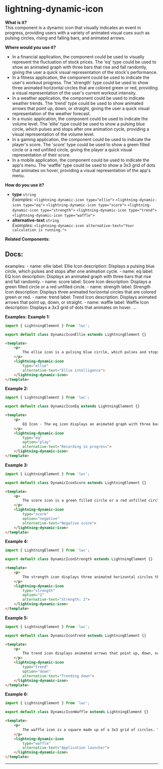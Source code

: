 # lightning-dynamic-icon

**What is it?**  
This component is a dynamic icon that visually indicates an event in progress, providing users with a variety of animated visual cues such as pulsing circles, rising and falling bars, and animated arrows.

**Where would you use it?**
- In a financial application, the <lightning-dynamic-icon> component could be used to visually represent the fluctuation of stock prices. The 'eq' type could be used to show an animated graph with three bars that rise and fall randomly, giving the user a quick visual representation of the stock's performance.
- In a fitness application, the <lightning-dynamic-icon> component could be used to indicate the user's workout progress. The 'strength' type could be used to show three animated horizontal circles that are colored green or red, providing a visual representation of the user's current workout intensity.
- In a weather application, the <lightning-dynamic-icon> component could be used to indicate weather trends. The 'trend' type could be used to show animated arrows that point up, down, or straight, giving the user a quick visual representation of the weather forecast.
- In a music application, the <lightning-dynamic-icon> component could be used to indicate the volume level. The 'ellie' type could be used to show a pulsing blue circle, which pulses and stops after one animation cycle, providing a visual representation of the volume level.
- In a gaming application, the <lightning-dynamic-icon> component could be used to indicate the player's score. The 'score' type could be used to show a green filled circle or a red unfilled circle, giving the player a quick visual representation of their score.
- In a mobile application, the <lightning-dynamic-icon> component could be used to indicate the app's menu. The 'waffle' type could be used to show a 3x3 grid of dots that animates on hover, providing a visual representation of the app's menu.

**How do you use it?**
- **type** `string`  
  _Examples:_
    `<lightning-dynamic-icon type="ellie">`
    `<lightning-dynamic-icon type="eq">`
    `<lightning-dynamic-icon type="score">`
    `<lightning-dynamic-icon type="strength">`
    `<lightning-dynamic-icon type="trend">`
    `<lightning-dynamic-icon type="waffle">`
- **alternative-text** `string`  
  _Examples:_
    `<lightning-dynamic-icon alternative-text="Your calculation is running.">`

**Related Components:**


**Docs:**
---
examples:
    - name: ellie
      label: Ellie Icon
      description: Displays a pulsing blue circle, which pulses and stops after one animation cycle.
    - name: eq
      label: EQ Icon
      description: Displays an animated graph with three bars that rise and fall randomly.
    - name: score
      label: Score Icon
      description: Displays a green filled circle or a red unfilled circle.
    - name: strength
      label: Strength Icon
      description: Displays three animated horizontal circles that are colored green or red.
    - name: trend
      label: Trend Icon
      description: Displays animated arrows that point up, down, or straight.
    - name: waffle
      label: Waffle Icon
      description: Displays a 3x3 grid of dots that animates on hover.
...

**Examples:**
**Example 1:**

```js
import { LightningElement } from 'lwc';

export default class DynamicIconEllie extends LightningElement {}

```

```html
<template>
    <p>
        The ellie icon is a pulsing blue circle, which pulses and stops after one animation cycle.
    </p>
    <lightning-dynamic-icon 
        type="ellie" 
        alternative-text="Ellie intelligence">
    </lightning-dynamic-icon>
</template>
```

**Example 2:**

```js
import { LightningElement } from 'lwc';

export default class DynamicIconEq extends LightningElement {}

```

```html
<template>
    <p>
        EQ Icon - The eq icon displays an animated graph with three bars that rise and fall randomly.
    </p>
    <lightning-dynamic-icon
        type="eq"
        option="play"
        alternative-text="Recording in progress">
    </lightning-dynamic-icon>
</template>

```

**Example 3:**

```js
import { LightningElement } from 'lwc';

export default class DynamicIconScore extends LightningElement {}

```

```html
<template>
    <p>
        The score icon is a green filled circle or a red unfilled circle.
    </p>
    <lightning-dynamic-icon 
        type="score" 
        option="negative" 
        alternative-text="Negative score">
    </lightning-dynamic-icon>
</template>
```

**Example 4:**

```js
import { LightningElement } from 'lwc';

export default class DynamicIconStrength extends LightningElement {}

```

```html
<template>
    <p>
        The strength icon displays three animated horizontal circles that are colored green or red.
    </p>
    <lightning-dynamic-icon 
        type="strength" 
        option="2" 
        alternative-text="Strength: 2">
    </lightning-dynamic-icon>
</template>
```

**Example 5:**

```js
import { LightningElement } from 'lwc';

export default class DynamicIconTrend extends LightningElement {}

```

```html
<template>
    <p>
        The trend icon displays animated arrows that point up, down, or straight.
    </p>
    <lightning-dynamic-icon 
        type="trend" 
        option="down" 
        alternative-text="Trending down">
    </lightning-dynamic-icon>
</template>

```

**Example 6:**

```js
import { LightningElement } from 'lwc';

export default class DynamicIconWaffle extends LightningElement {}

```

```html
<template>
    <p>
        The waffle icon is a square made up of a 3x3 grid of circles. This icon animates on hover.
    </p>
    <lightning-dynamic-icon 
        type="waffle" 
        alternative-text="Application launcher">
    </lightning-dynamic-icon>
</template>
```

---

